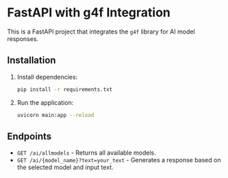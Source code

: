 # FastAPI with g4f Integration

This is a FastAPI project that integrates the `g4f` library for AI model responses.

## Installation

1. Install dependencies:
   ```bash
   pip install -r requirements.txt
   ```

2. Run the application:
   ```bash
   uvicorn main:app --reload
   ```

## Endpoints

- `GET /ai/allmodels` - Returns all available models.
- `GET /ai/{model_name}?text=your_text` - Generates a response based on the selected model and input text.
